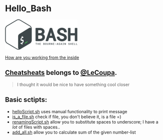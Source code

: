 # Hello_Bash
<img src="docs/Gnu-bash-logo.svg.png" height="100px" width="auto" />

[How are you working from the inside](http://mywiki.wooledge.org/BashGuide)

## [Cheatsheats](/Bash_cheatsheats/README.md) belongs to [@LeCoupa](https://github.com/LeCoupa/awesome-cheatsheets).
> I thought it would be nice to have something cool closer 

## Basic sctipts:
* [helloScript.sh](/helloScript.sh) uses manual functionality to print message
* [is_a_file.sh](/is_a_file.sh) check if file, you don't believe it, is a file =) 
* [renamingScript.sh](/renamingScript.sh) allow you to substitute spaces to underscore; I have a *lot* of files with spaces..
* [add_all.sh](/add_all.sh) allow you to calculate sum of the given number-list

